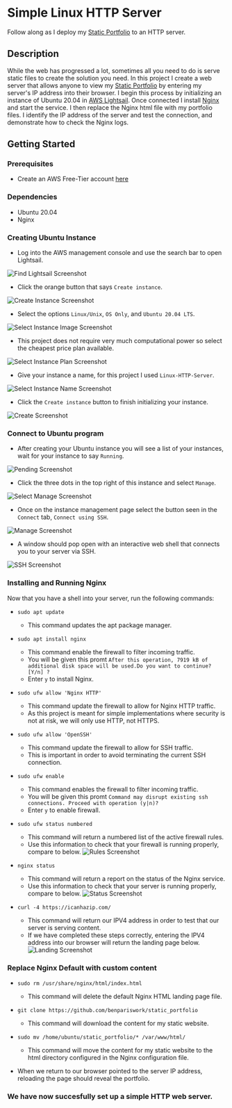 # Simple Linux HTTP Server

Follow along as I deploy my <a href="https://github.com/benpariswork/static_portfolio">Static Portfolio</a> to an HTTP server.

## Description

While the web has progressed a lot, sometimes all you need to do is serve static files to create the solution you need. In this project I create a web server that allows anyone to view my <a href="https://github.com/benpariswork/static_portfolio">Static Portfolio</a> by entering my server's IP address into their browser. I begin this process by initializing an instance of Ubuntu 20.04 in <a href="https://aws.amazon.com/free/compute/lightsail/">AWS Lightsail</a>. Once connected I install <a href="https://nginx.org/en/docs/">Nginx</a> and start the service. I then replace the Nginx html file with my portfolio files. I identify the IP address of the server and test the connection, and demonstrate how to check the Nginx logs.

## Getting Started

### Prerequisites

* Create an AWS Free-Tier account <a href="https://aws.amazon.com/free/">here</a>

### Dependencies

* Ubuntu 20.04
* Nginx 

### Creating Ubuntu Instance

* Log into the AWS management console and use the search bar to open Lightsail.

![Find Lightsail Screenshot](/img/find-lightsail.png)

* Click the orange button that says ```Create instance```.

![Create Instance Screenshot](/img/create-instance.png)

* Select the options ```Linux/Unix```, ```OS Only```, and ```Ubuntu 20.04 LTS```.

![Select Instance Image Screenshot](/img/instance-image.png)

* This project does not require very much computational power so select the cheapest price plan available.

![Select Instance Plan Screenshot](/img/plan.png)

* Give your instance a name, for this project I used ```Linux-HTTP-Server```.

![Select Instance Name Screenshot](/img/name.png)

* Click the ```Create instance``` button to finish initializing your instance.

![Create Screenshot](/img/create.png)

### Connect to Ubuntu program

* After creating your Ubuntu instance you will see a list of your instances, wait for your instance to say ```Running```.

![Pending Screenshot](/img/pending.png) 

* Click the three dots in the top right of this instance and select ```Manage```.

![Select Manage Screenshot](/img/select-manage.png) 

* Once on the instance management page select the button seen in the ```Connect``` tab, ```Connect using SSH```.

![Manage Screenshot](/img/manage.png) 

* A window should pop open with an interactive web shell that connects you to your server via SSH.

![SSH Screenshot](/img/ssh.png)

### Installing and Running Nginx

Now that you have a shell into your server, run the following commands:

* ```sudo apt update```
    * This command updates the apt package manager.

* ```sudo apt install nginx```
    * This command enable the firewall to filter incoming traffic.
    * You will be given this promt ```After this operation, 7919 kB of additional disk space will be used.Do you want to continue? [Y/n] ?```
    * Enter ```y``` to install Nginx.

* ```sudo ufw allow 'Nginx HTTP'```
    * This command update the firewall to allow for Nginx HTTP traffic.
    * As this project is meant for simple implementations where security is not at risk, we will only use HTTP, not HTTPS.

* ```sudo ufw allow 'OpenSSH'```
    * This command update the firewall to allow for SSH traffic.
    * This is important in order to avoid terminating the current SSH connection.

* ```sudo ufw enable```
    * This command enables the firewall to filter incoming traffic.
    * You will be given this promt ```Command may disrupt existing ssh connections. Proceed with operation (y|n)?```
    * Enter ```y``` to enable firewall.

* ```sudo ufw status numbered```
    * This command will return a numbered list of the active firewall rules.
    * Use this information to check that your firewall is running properly, compare to below.
![Rules Screenshot](/img/rules.png)

* ```nginx status```
    * This command will return a report on the status of the Nginx service.
    * Use this information to check that your server is running properly, compare to below.
![Status Screenshot](/img/status.png)

* ```curl -4 https://icanhazip.com/```
    * This command will return our IPV4 address in order to test that our server is serving content.
    * If we have completed these steps correctly, entering the IPV4 address into our browser will return the landing page below.
![Landing Screenshot](/img/landing.png)

### Replace Nginx Default with custom content

* ```sudo rm /usr/share/nginx/html/index.html```
    * This command will delete the default Nginx HTML landing page file.

* ```git clone https://github.com/benpariswork/static_portfolio```
    * This command will download the content for my static website.

* ```sudo mv /home/ubuntu/static_portfolio/* /var/www/html/```
    * This command will move the content for my static website to the html directory configured in the Nginx configuration file.

* When we return to our browser pointed to the server IP address, reloading the page should reveal the portfolio.

### We have now succesfully set up a simple HTTP web server.



